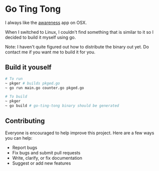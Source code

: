 # Go Ting Tong

I always like the [awareness](http://iamfutureproof.com/tools/awareness/) app on OSX.

When I switched to Linux, I couldn't find something that is similar to it so I decided to build it myself using go.

Note: I haven't quite figured out how to distribute the binary out yet.
Do contact me if you want me to build it for you.


## Build it youself

```bash
# To run
~ pkger # builds pkged.go
~ go run main.go counter.go pkged.go

# To build
~ pkger
~ go build # go-ting-tong binary should be generated
```



## Contributing

Everyone is encouraged to help improve this project. Here are a few ways you can help:

- Report bugs
- Fix bugs and submit pull requests
- Write, clarify, or fix documentation
- Suggest or add new features
